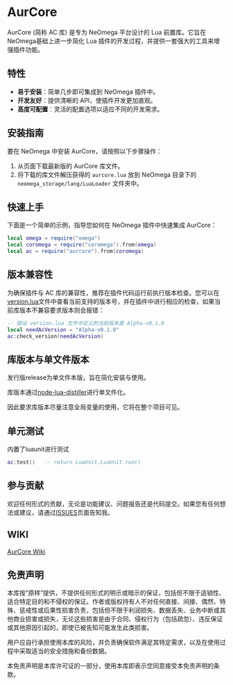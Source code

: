 # AurCore

AurCore (简称 AC 库) 是专为 NeOmega 平台设计的 Lua 前置库。它旨在NeOmega基础上进一步简化 Lua 插件的开发过程，并提供一套强大的工具来增强插件功能。

## 特性

- **易于安装**：简单几步即可集成到 NeOmega 插件中。
- **开发友好**：提供清晰的 API，使插件开发更加直观。
- **高度可配置**：灵活的配置选项以适应不同的开发需求。

## 安装指南

要在 NeOmega 中安装 AurCore，请按照以下步骤操作：

1. 从页面下载最新版的 AurCore 库文件。
2. 将下载的库文件解压获得的 `aurcore.lua` 放到 NeOmega 目录下的 `neomega_storage/lang/LuaLoader` 文件夹中。

## 快速上手

下面是一个简单的示例，指导您如何在 NeOmega 插件中快速集成 AurCore：

```lua
local omega = require("omega")
local coromega = require("coromega").from(omega)
local ac = require("aurcore").from(coromega)
```

## 版本兼容性
为确保插件与 AC 库的兼容性，推荐在插件代码运行前执行版本检查。您可以在[version.lua](https://github.com/Aurilia0617/aurcore/blob/main/config/version.lua)文件中查看当前支持的版本号，并在插件中进行相应的检查，如果当前库版本不兼容要求版本则会报错：

```lua
-- 假设 version.lua 文件中定义的当前版本是 Alpha-v0.1.0
local needAcVersion = "Alpha-v0.1.0"
ac:check_version(needAcVersion)
```

## 库版本与单文件版本
发行版release为单文件本版，旨在简化安装与使用。

库版本通过[node-lua-distiller](https://github.com/Aurilia0617/node-lua-distiller)进行单文件化。

因此要求库版本尽量注意全局变量的使用，它将在整个项目可见。

## 单元测试
内置了luaunit进行测试
```lua
ac:test()   -- return LuaUnit.LuaUnit.run()
```

## 参与贡献
欢迎任何形式的贡献，无论是功能建议、问题报告还是代码提交。如果您有任何想法或建议，请通过[ISSUES](https://github.com/Aurilia0617/aurcore/issues)页面告知我。

## WIKI
[AurCore Wiki](https://github.com/Aurilia0617/aurcore/wiki)

## 免责声明

本库按“原样”提供，不提供任何形式的明示或暗示的保证，包括但不限于适销性、适合特定目的和不侵权的保证。作者或版权持有人不对任何直接、间接、偶然、特殊、惩戒性或后果性损害负责，包括但不限于利润损失、数据丢失、业务中断或其他商业损害或损失，无论这些损害是由于合同、侵权行为（包括疏忽）、违反保证或其他原因引起的，即使已被告知可能发生此类损害。

用户应自行承担使用本库的风险，并负责确保软件满足其特定需求，以及在使用过程中采取适当的安全措施和备份数据。

本免责声明是本库许可证的一部分，使用本库即表示您同意接受本免责声明的条款。